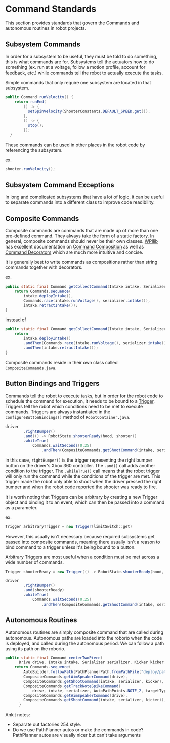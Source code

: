 # Command Standards
This section provides standards that govern the Commands and autonomous routines in robot projects.

## Subsystem Commands
In order for a subsystem to be useful, they must be told to do something, this is what commands are for. Subsystems tell the actuators how to do something (ex. run at a voltage, follow a motion profile, account for feedback, etc.) while commands tell the robot to actually execute the tasks.

Simple commands that only require one subsystem are located in that subsystem.

```java
public Command runVelocity() {
    return runEnd(
        () -> {
          setSpinVelocity(ShooterConstants.DEFAULT_SPEED.get());
        },
        () -> {
          stop();
        });
  }
```

These commands can be used in other places in the robot code by referencing the subsystem.

ex.
```java
shooter.runVelocity();
```

## Subsystem Command Exceptions
In long and complicated subsystems that have a lot of logic, it can be useful to separate commands into a different class to improve code readibility.

## Composite Commands
Composite commands are commands that are made up of more than one pre-defined command. They always take the form of a static factory. In general, composite commands should never be their own classes. [WPIlib](https://github.com/wpilibsuite/allwpilib) has excellent documentation on [Command Composition](https://docs.wpilib.org/en/stable/docs/software/commandbased/command-compositions.html) as well as [Command Decorators](https://docs.wpilib.org/en/2020/docs/software/commandbased/convenience-features.html) which are much more intuitive and concise.

It is generally best to write commands as compositions rather than string commands together with decorators.

ex.

```java
public static final Command getCollectCommand(Intake intake, Serializer serializer) {
    return Commands.sequence(
        intake.deployIntake(),
        Commands.race(intake.runVoltage(), serializer.intake()),
        intake.retractIntake());
}
```
instead of 

```java
public static final Command getCollectCommand(Intake intake, Serializer serializer) {
    return
        intake.deployIntake()
        .andThen(Commands.race(intake.runVoltage(), serializer.intake()))
        .andThen(intake.retractIntake());
}
```

Composite commands reside in their own class called ```CompositeCommands.java```.

## Button Bindings and Triggers
Commands tell the robot to execute tasks, but in order for the robot code to schedule the command for execution, it needs to be bound to a [Trigger](https://docs.wpilib.org/en/stable/docs/software/commandbased/binding-commands-to-triggers.html). Triggers tell the robot which conditions need to be met to execute commands. Triggers are always instantiated in the ```configureButtonBindings()``` method of ```RobotContainer.java```.

```java
driver
        .rightBumper()
        .and(() -> RobotState.shooterReady(hood, shooter))
        .whileTrue(
            Commands.waitSeconds(0.25)
                .andThen(CompositeCommands.getShootCommand(intake, serializer, kicker)));
```

in this case, ```rightBumper()``` is the trigger representing the right bumper button on the driver's Xbox 360 controller. The ```.and()``` call adds another condition to the trigger. The ```.whileTrue()``` call means that the robot trigger will only run the command while the conditions of the trigger are met. This trigger made the robot only able to shoot when the driver pressed the right bumper and when the robot code reported the shooter was ready to fire.

It is worth noting that Triggers can be arbitrary by creating a new Trigger object and binding it to an event, which can then be passed into a command as a parameter.

ex.
```java
Trigger arbitraryTrigger = new Trigger(limitSwitch::get)
```

However, this usually isn't necessary because required subsystems get passed into composite commands, meaning there usually isn't a reason to bind command to a trigger unless it's being bound to a button.

Arbitrary Triggers are most useful when a condition must be met across a wide number of commands.

```java
Trigger shooterReady = new Trigger(() -> RobotState.shooterReady(hood, shooter))

driver
        .rightBumper()
        .and(shooterReady)
        .whileTrue(
            Commands.waitSeconds(0.25)
                .andThen(CompositeCommands.getShootCommand(intake, serializer, kicker)));
```

## Autonomous Routines
Autonomous routines are simply composite command that are called during autonomous. Autonomous paths are loaded into the roborio when the code is deployed, and called during the autonomous period. We can follow a path using its path on the roborio.

```java
public static final Command centerTwoPiece(
      Drive drive, Intake intake, Serializer serializer, Kicker kicker, TrackingMode targetType) {
    return Commands.sequence(
        AutoBuilder.followPath(PathPlannerPath.fromPathFile("deploy/paths/Center to Center Wing Note")),
        CompositeCommands.getAimSpeakerCommand(drive),
        CompositeCommands.getShootCommand(intake, serializer, kicker),
        CompositeCommands.getTrackNoteSpikeCommand(
            drive, intake, serializer, AutoPathPoints.NOTE_2, targetType),
        CompositeCommands.getAimSpeakerCommand(drive),
        CompositeCommands.getShootCommand(intake, serializer, kicker));
      }
```

Ankit notes:
- Separate out factories 254 style.
- Do we use PathPlanner autos or make the commands in code? PathPlanner autos are visually nicer but can't take arguments